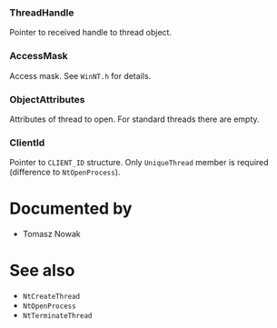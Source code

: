 ### ThreadHandle

Pointer to received handle to thread object.

### AccessMask

Access mask. See `WinNT.h` for details.

### ObjectAttributes

Attributes of thread to open. For standard threads there are empty.

### ClientId

Pointer to `CLIENT_ID` structure. Only `UniqueThread` member is required (difference to `NtOpenProcess`).

# Documented by

* Tomasz Nowak

# See also

* `NtCreateThread`
* `NtOpenProcess`
* `NtTerminateThread`
